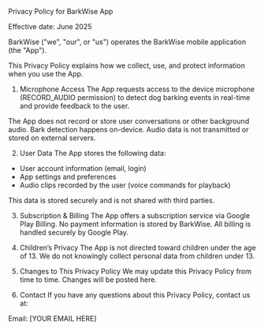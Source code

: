 Privacy Policy for BarkWise App

Effective date: June 2025

BarkWise ("we", "our", or "us") operates the BarkWise mobile application (the "App").

This Privacy Policy explains how we collect, use, and protect information when you use the App.

1. Microphone Access
The App requests access to the device microphone (RECORD_AUDIO permission) to detect dog barking events in real-time and provide feedback to the user. 

The App does not record or store user conversations or other background audio. Bark detection happens on-device. Audio data is not transmitted or stored on external servers.

2. User Data
The App stores the following data:

- User account information (email, login)
- App settings and preferences
- Audio clips recorded by the user (voice commands for playback)

This data is stored securely and is not shared with third parties.

3. Subscription & Billing
The App offers a subscription service via Google Play Billing. No payment information is stored by BarkWise. All billing is handled securely by Google Play.

4. Children’s Privacy
The App is not directed toward children under the age of 13. We do not knowingly collect personal data from children under 13.

5. Changes to This Privacy Policy
We may update this Privacy Policy from time to time. Changes will be posted here.

6. Contact
If you have any questions about this Privacy Policy, contact us at:

Email: [YOUR EMAIL HERE]
